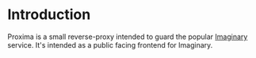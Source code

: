 # Introduction
Proxima is a small reverse-proxy intended to guard the popular [Imaginary](https://github.com/h2non/imaginary) service. It's intended as a public facing frontend for Imaginary.  